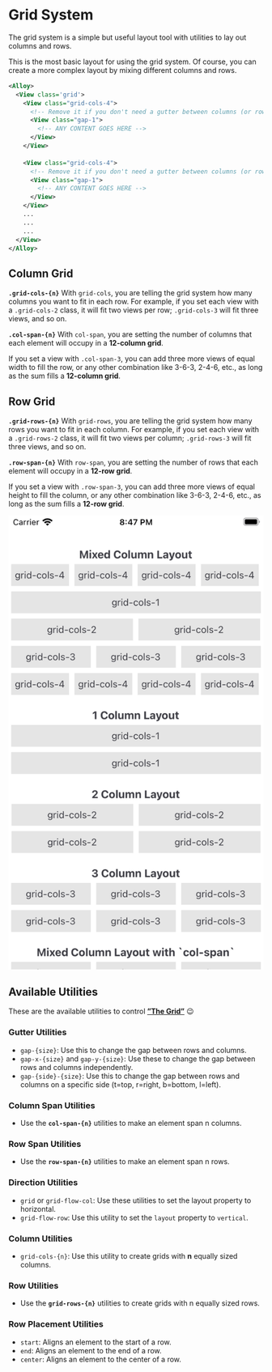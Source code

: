 # Grid System

The grid system is a simple but useful layout tool with utilities to lay out columns and rows.

This is the most basic layout for using the grid system. Of course, you can create a more complex layout by mixing different columns and rows.

```xml
<Alloy>
  <View class='grid'>
    <View class="grid-cols-4">
      <!-- Remove it if you don't need a gutter between columns (or rows) -->
      <View class="gap-1">
        <!-- ANY CONTENT GOES HERE -->
      </View>
    </View>

    <View class="grid-cols-4">
      <!-- Remove it if you don't need a gutter between columns (or rows) -->
      <View class="gap-1">
        <!-- ANY CONTENT GOES HERE -->
      </View>
    </View>
    ...
    ...
    ...
  </View>
</Alloy>
```

## Column Grid
**`.grid-cols-{n}`**
With `grid-cols`, you are telling the grid system how many columns you want to fit in each row. For example, if you set each view with a `.grid-cols-2` class, it will fit two views per row; `.grid-cols-3` will fit three views, and so on.

**`.col-span-{n}`**
With `col-span`, you are setting the number of columns that each element will occupy in a **12-column grid**.

If you set a view with `.col-span-3`, you can add three more views of equal width to fill the row, or any other combination like 3-6-3, 2-4-6, etc., as long as the sum fills a **12-column grid**.

## Row Grid
**`.grid-rows-{n}`**
With `grid-rows`, you are telling the grid system how many rows you want to fit in each column. For example, if you set each view with a `.grid-rows-2` class, it will fit two views per column; `.grid-rows-3` will fit three views, and so on.

**`.row-span-{n}`**
With `row-span`, you are setting the number of rows that each element will occupy in a **12-row grid**.

If you set a view with `.row-span-3`, you can add three more views of equal height to fill the column, or any other combination like 3-6-3, 2-4-6, etc., as long as the sum fills a **12-row grid**.

![grid-system-example](images/grid-system-example.png)

## Available Utilities
These are the available utilities to control [**”The Grid”**](https://youtu.be/4-J4duzP8Ng?t=13) 😉

### Gutter Utilities
  - `gap-{size}`: Use this to change the gap between rows and columns.
  - `gap-x-{size}` and `gap-y-{size}`: Use these to change the gap between rows and columns independently.
  - `gap-{side}-{size}`: Use this to change the gap between rows and columns on a specific side (t=top, r=right, b=bottom, l=left).

### Column Span Utilities
  - Use the **`col-span-{n}`** utilities to make an element span n columns.

### Row Span Utilities
  - Use the **`row-span-{n}`** utilities to make an element span n rows.

### Direction Utilities
  - `grid` or `grid-flow-col`: Use these utilities to set the layout property to horizontal.
  - `grid-flow-row`: Use this utility to set the `layout` property to `vertical`.

### Column Utilities
  - `grid-cols-{n}`: Use this utility to create grids with **n** equally sized columns.

### Row Utilities
  - Use the **`grid-rows-{n}`** utilities to create grids with n equally sized rows.

### Row Placement Utilities
  - `start`: Aligns an element to the start of a row.
  - `end`: Aligns an element to the end of a row.
  - `center`: Aligns an element to the center of a row.
